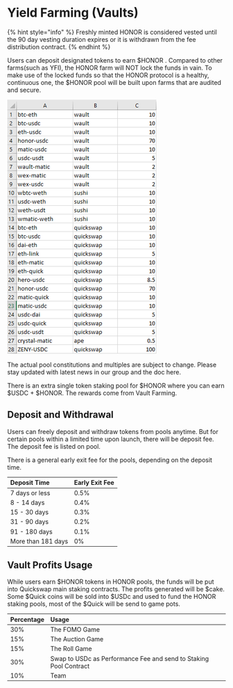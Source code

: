 # Yield Farming \(Vaults\)

{% hint style="info" %}
Freshly minted HONOR is considered vested until the 90 day vesting duration expires or it is withdrawn from the fee distribution contract.
{% endhint %}

Users can deposit designated tokens to earn $HONOR . Compared to other farms\(such as YFI\), the HONOR farm will NOT lock the funds in vain. To make use of the locked funds so that the HONOR protocol is a healthy, continuous one, the $HONOR pool will be built upon farms that are audited and secure.

![](../../.gitbook/assets/image%20%2817%29.png)

The actual pool constitutions and multiples are subject to change. Please stay updated with latest news in our group and the doc here.

There is an extra single token staking pool for $HONOR where you can earn $USDC + $HONOR. The rewards come from Vault Farming.

## Deposit and Withdrawal

Users can freely deposit and withdraw tokens from pools anytime. But for certain pools within a limited time upon launch, there will be deposit fee.  The deposit fee is listed on pool.

There is a general early exit fee for the pools, depending on the deposit time. 

| Deposit Time | Early Exit Fee |
| :--- | :--- |
| 7 days or less | 0.5% |
| 8 - 14 days | 0.4% |
| 15 - 30 days | 0.3% |
| 31 - 90 days | 0.2% |
| 91 - 180 days | 0.1% |
| More than 181 days | 0% |

## Vault Profits Usage

While users earn $HONOR tokens in HONOR pools, the funds will be put into Quickswap main staking contracts. The profits generated will be $cake. Some $Quick coins will be sold into $USDc and used to fund the HONOR staking pools, most of the $Quick will be send to game pots. 

| Percentage | Usage |
| :--- | :--- |
| 30% | The FOMO Game |
| 15% | The Auction Game |
| 15% | The Roll Game |
| 30% | Swap to USDc as Performance Fee and send to Staking Pool Contract |
| 10% | Team |

